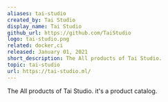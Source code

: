 ```yaml
---
aliases: tai-studio
created_by: Tai Studio
display_name: Tai Studio
github_url: https://github.com/TaiStudio
logo: tai-studio.png
related: docker,ci
released: January 01, 2021
short_description: The All products of Tai Studio.
topic: tai-studio
url: https://tai-studio.ml/
---
```

The All products of Tai Studio. it's a product catalog.